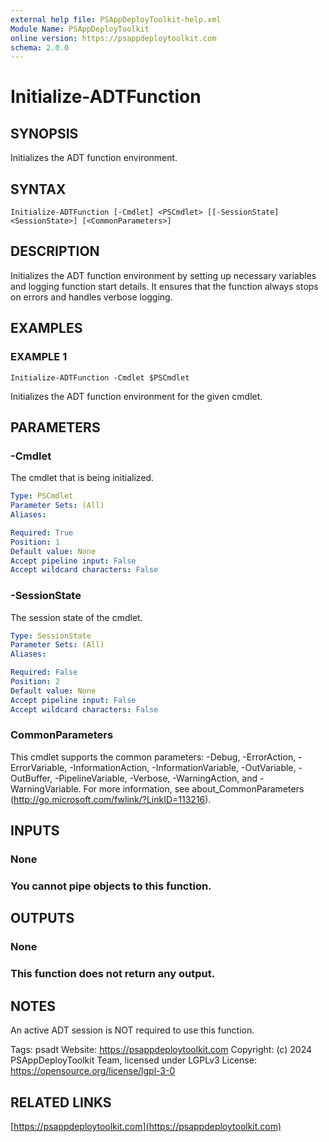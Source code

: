 ```yaml
---
external help file: PSAppDeployToolkit-help.xml
Module Name: PSAppDeployToolkit
online version: https://psappdeploytoolkit.com
schema: 2.0.0
---
```


# Initialize-ADTFunction

## SYNOPSIS
Initializes the ADT function environment.

## SYNTAX

```
Initialize-ADTFunction [-Cmdlet] <PSCmdlet> [[-SessionState] <SessionState>] [<CommonParameters>]
```

## DESCRIPTION
Initializes the ADT function environment by setting up necessary variables and logging function start details.
It ensures that the function always stops on errors and handles verbose logging.

## EXAMPLES

### EXAMPLE 1
```
Initialize-ADTFunction -Cmdlet $PSCmdlet
```

Initializes the ADT function environment for the given cmdlet.

## PARAMETERS

### -Cmdlet
The cmdlet that is being initialized.

```yaml
Type: PSCmdlet
Parameter Sets: (All)
Aliases:

Required: True
Position: 1
Default value: None
Accept pipeline input: False
Accept wildcard characters: False
```

### -SessionState
The session state of the cmdlet.

```yaml
Type: SessionState
Parameter Sets: (All)
Aliases:

Required: False
Position: 2
Default value: None
Accept pipeline input: False
Accept wildcard characters: False
```

### CommonParameters
This cmdlet supports the common parameters: -Debug, -ErrorAction, -ErrorVariable, -InformationAction, -InformationVariable, -OutVariable, -OutBuffer, -PipelineVariable, -Verbose, -WarningAction, and -WarningVariable.
For more information, see about_CommonParameters (http://go.microsoft.com/fwlink/?LinkID=113216).

## INPUTS

### None
### You cannot pipe objects to this function.
## OUTPUTS

### None
### This function does not return any output.
## NOTES
An active ADT session is NOT required to use this function.

Tags: psadt
Website: https://psappdeploytoolkit.com
Copyright: (c) 2024 PSAppDeployToolkit Team, licensed under LGPLv3
License: https://opensource.org/license/lgpl-3-0

## RELATED LINKS

[https://psappdeploytoolkit.com](https://psappdeploytoolkit.com)

